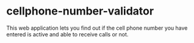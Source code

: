 # cellphone-number-validator
This web application lets you find out if the cell phone number you have entered is active and able to receive calls or not.
